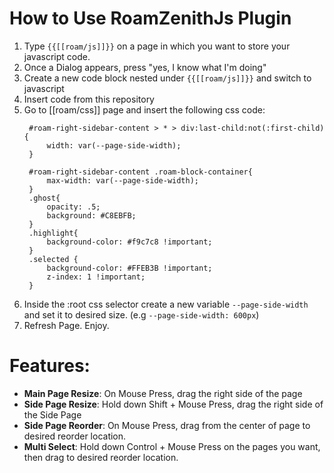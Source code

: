 # How to Use RoamZenithJs Plugin

1. Type `{{[[roam/js]]}}` on a page in which you want to store your javascript code.
2. Once a Dialog appears, press "yes, I know what I'm doing"
3. Create a new code block nested under `{{[[roam/js]]}}` and switch to javascript
4. Insert code from this repository
5. Go to [[roam/css]] page and insert the following css code:
   ```
    #roam-right-sidebar-content > * > div:last-child:not(:first-child) {
        width: var(--page-side-width);
    } 

    #roam-right-sidebar-content .roam-block-container{
        max-width: var(--page-side-width);
    }
    .ghost{
        opacity: .5;
        background: #C8EBFB;
    }
    .highlight{
        background-color: #f9c7c8 !important;
    }
    .selected {
        background-color: #FFEB3B !important;
        z-index: 1 !important;
    }
   ```
6. Inside the :root css selector create a new variable `--page-side-width` and set it to desired size. (e.g `--page-side-width: 600px`)
7. Refresh Page. Enjoy.

# Features:
* __Main Page Resize__: On Mouse Press, drag the right side of the page
* __Side Page Resize__: Hold down Shift + Mouse Press, drag the right side of the Side Page
* __Side Page Reorder__: On Mouse Press, drag from the center of page to desired reorder location.
* __Multi Select__: Hold down Control + Mouse Press on the pages you want, then drag to desired reorder location. 
